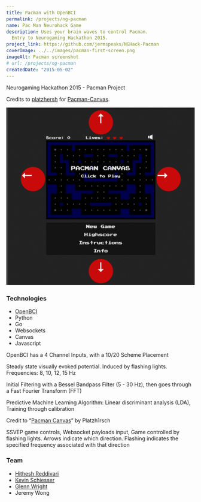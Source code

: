 ```yaml
---
title: Pacman with OpenBCI
permalink: /projects/ng-pacman
name: Pac Man Neurohack Game
description: Uses your brain waves to control Pacman.
  Entry to Neurogaming Hackathon 2015.
project_link: https://github.com/jermspeaks/NGHack-Pacman
coverImage: ../../images/pacman-first-screen.png
imageAlt: Pacman screenshot
# url: /projects/ng-pacman
createdDate: "2015-05-02"
---
```


Neurogaming Hackathon 2015 - Pacman Project

Credits to [platzhersh](https://github.com/platzhersh) for [Pacman-Canvas](https://github.com/platzhersh/pacman-canvas).

![Pacman screenshot](../../images/pacman-first-screen.png)

### Technologies

- [OpenBCI](https://www.openbci.com/)
- Python
- Go
- Websockets
- Canvas
- Javascript

OpenBCI has a 4 Channel Inputs, with a 10/20 Scheme Placement

Steady state visually evoked potential. Induced by flashing lights. Frequencies: 8, 10, 12, 15 Hz

Initial Filtering with a Bessel Bandpass Filter (5 - 30 Hz), then goes through a Fast Fourier Transform (FFT)

Predictive Machine Learning Algorithm: Linear discriminant analysis (LDA), Training through calibration

Credit to “[Pacman Canvas](https://github.com/platzhersh/pacman-canvas)” by Platzh1rsch

SSVEP game controls, Websocket payloads input, Game controlled by flashing lights. Arrows indicate which direction. Flashing indicates the specified frequency associated with that direction

### Team

- [Hithesh Reddivari](https://github.com/Hitheshaum)
- [Kevin Schiesser](https://github.com/kevinjos)
- [Glenn Wright](https://www.linkedin.com/in/glenn-wright-ab8a501b/)
- Jeremy Wong
